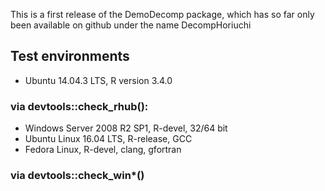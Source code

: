 This is a first release of the DemoDecomp package, which has so far only been available on github under the name DecompHoriuchi

## Test environments
* Ubuntu 14.04.3 LTS, R version 3.4.0
### via devtools::check_rhub():
* Windows Server 2008 R2 SP1, R-devel, 32/64 bit
* Ubuntu Linux 16.04 LTS, R-release, GCC
* Fedora Linux, R-devel, clang, gfortran
### via devtools::check_win*()

